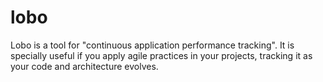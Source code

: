 lobo
====

Lobo is a tool for "continuous application performance tracking". It is specially useful if you apply agile practices in your projects, tracking it as your code and architecture evolves.
